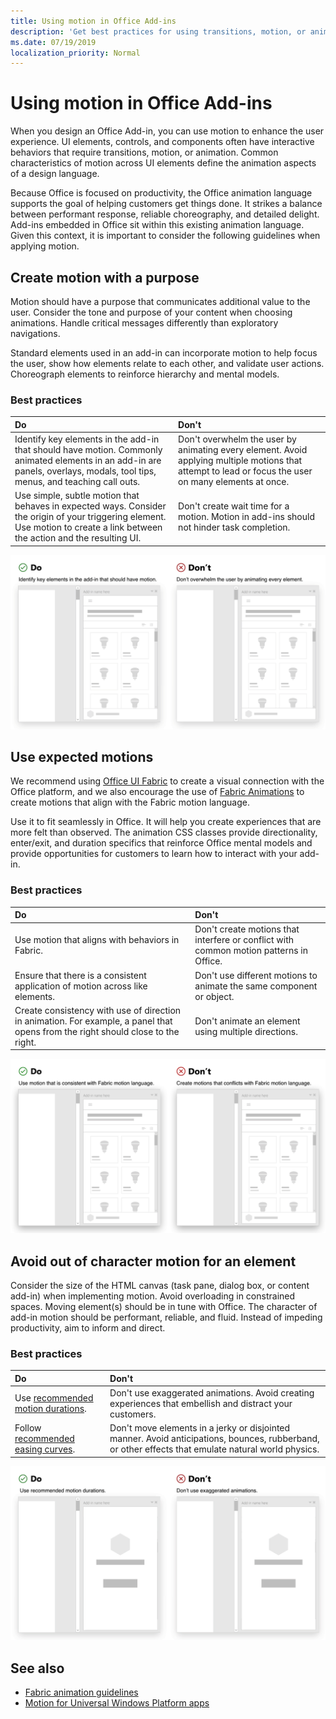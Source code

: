 ```yaml
---
title: Using motion in Office Add-ins
description: 'Get best practices for using transitions, motion, or animation in Office Add-ins.'
ms.date: 07/19/2019
localization_priority: Normal
---
```


# Using motion in Office Add-ins

When you design an Office Add-in, you can use motion to enhance the user experience. UI elements, controls, and components often have interactive behaviors that require transitions, motion, or animation. Common characteristics of motion across UI elements define the animation aspects of a design language.

Because Office is focused on productivity, the Office animation language supports the goal of helping customers get things done. It strikes a balance between performant response, reliable choreography, and detailed delight. Add-ins embedded in Office sit within this existing animation language. Given this context, it is important to consider the following guidelines when applying motion.


## Create motion with a purpose

Motion should have a purpose that communicates additional value to the user. Consider the tone and purpose of your content when choosing animations. Handle critical messages differently than exploratory navigations.

Standard elements used in an add-in can incorporate motion to help focus the user, show how elements relate to each other, and validate user actions. Choreograph elements to reinforce hierarchy and mental models.

### Best practices

|Do|Don't|
|:-----|:-----|
|Identify key elements in the add-in that should have motion. Commonly animated elements in an add-in are panels, overlays, modals, tool tips, menus, and teaching call outs.| Don't overwhelm the user by animating every element. Avoid applying multiple motions that attempt to lead or focus the user on many elements at once. |
|Use simple, subtle motion that behaves in expected ways. Consider the origin of your triggering element. Use motion to create a link between the action and the resulting UI. | Don't create wait time for a motion. Motion in add-ins should not hinder task completion.|

![gif that shows a panel opening with minimal moving elements next to a gif that shows a panel opening with lots of moving elements](../images/add-in-motion-purpose.gif)

## Use expected motions

We recommend using [Office UI Fabric](https://developer.microsoft.com/fabric) to create a visual connection with the Office platform, and we also encourage the use of [Fabric Animations](https://developer.microsoft.com/fabric#/styles/web/motion) to create motions that align with the Fabric motion language.

Use it to fit seamlessly in Office. It will help you create experiences that are more felt than observed. The animation CSS classes provide directionality, enter/exit, and duration specifics that reinforce Office mental models and provide opportunities for customers to learn how to interact with your add-in.

### Best practices

|Do|Don't|
|:-----|:-----|
|Use motion that aligns with behaviors in Fabric.| Don't create motions that interfere or conflict with common motion patterns in Office.
|Ensure that there is a consistent application of motion across like elements.| Don't use different motions to animate the same component or object.|
|Create consistency with use of direction in animation. For example, a panel that opens from the right should close to the right.|Don't animate an element using multiple directions.

![gif that shows a modal opening in an expected manner next to a gif that shows a modal opening in an unexpected manner](../images/add-in-motion-expected.gif)

## Avoid out of character motion for an element

Consider the size of the HTML canvas (task pane, dialog box, or content add-in) when implementing motion. Avoid overloading in constrained spaces. Moving element(s) should be in tune with Office. The character of add-in motion should be performant, reliable, and fluid. Instead of impeding productivity, aim to inform and direct.

### Best practices

|Do|Don't|
|:-----|:-----|
| Use [recommended motion durations](https://developer.microsoft.com/fabric#/styles/web/motion). | Don't use exaggerated animations. Avoid creating experiences that embellish and distract your customers.
| Follow [recommended easing curves](/windows/uwp/design/motion/timing-and-easing#easing-in-fluent-motion).  |Don't move elements in a jerky or disjointed manner. Avoid anticipations, bounces, rubberband, or other effects that emulate natural world physics.|

![gif that shows tiles loading using a gentle fade in next to a gif that shows tiles loading with bounce](../images/add-in-motion-character.gif)

## See also

* [Fabric animation guidelines](https://developer.microsoft.com/fabric#/styles/web/motion)
* [Motion for Universal Windows Platform apps](/windows/uwp/design/motion)
